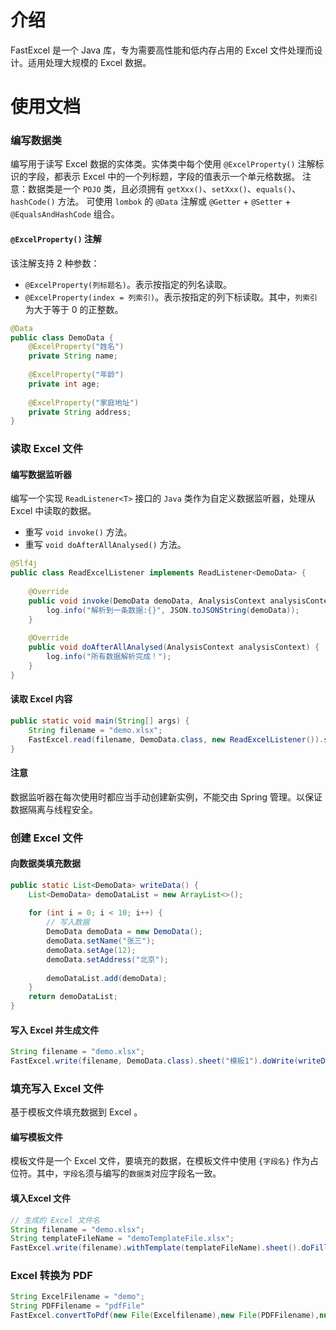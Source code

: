 # 介绍
FastExcel 是一个 Java 库，专为需要高性能和低内存占用的 Excel 文件处理而设计。适用处理大规模的 Excel 数据。
# 使用文档
### 编写数据类
编写用于读写 Excel 数据的实体类。实体类中每个使用 `@ExcelProperty()` 注解标识的字段，都表示 Excel 中的一个列标题，字段的值表示一个单元格数据。
注意：数据类是一个 `POJO` 类，且必须拥有 `getXxx()`、`setXxx()`、`equals()`、`hashCode()` 方法。
可使用 `lombok` 的 `@Data` 注解或 `@Getter` + `@Setter` + `@EqualsAndHashCode` 组合。
#### `@ExcelProperty()` 注解
该注解支持 2 种参数：
- `@ExcelProperty(列标题名)`。表示按指定的列名读取。
- `@ExcelProperty(index = 列索引)`。表示按指定的列下标读取。其中，`列索引` 为大于等于 0 的正整数。
```java
@Data
public class DemoData {  
    @ExcelProperty("姓名")  
    private String name;  
      
    @ExcelProperty("年龄")  
    private int age;  
      
    @ExcelProperty("家庭地址")  
    private String address;  
}
```
### 读取 Excel 文件
#### 编写数据监听器
编写一个实现 `ReadListener<T>` 接口的 `Java` 类作为自定义数据监听器，处理从 Excel 中读取的数据。
- 重写 `void invoke()` 方法。
- 重写 `void doAfterAllAnalysed()` 方法。
```java
@Slf4j  
public class ReadExcelListener implements ReadListener<DemoData> {  
  
    @Override  
    public void invoke(DemoData demoData, AnalysisContext analysisContext) {  
        log.info("解析到一条数据:{}", JSON.toJSONString(demoData));  
    }  
  
    @Override  
    public void doAfterAllAnalysed(AnalysisContext analysisContext) {  
        log.info("所有数据解析完成！");  
    }  
}
```
#### 读取 Excel 内容
```java
public static void main(String[] args) {
    String filename = "demo.xlsx";  
    FastExcel.read(filename, DemoData.class, new ReadExcelListener()).sheet().doRead();
}
```
#### 注意
数据监听器在每次使用时都应当手动创建新实例，不能交由 Spring 管理。以保证数据隔离与线程安全。
### 创建 Excel 文件
#### 向数据类填充数据
```java
public static List<DemoData> writeData() {  
    List<DemoData> demoDataList = new ArrayList<>();  
  
    for (int i = 0; i < 10; i++) {  
        // 写入数据  
        DemoData demoData = new DemoData();  
        demoData.setName("张三");  
        demoData.setAge(12);  
        demoData.setAddress("北京");  
  
        demoDataList.add(demoData);  
    }  
    return demoDataList;  
}
```
#### 写入 Excel 并生成文件
```java
String filename = "demo.xlsx";  
FastExcel.write(filename, DemoData.class).sheet("模板1").doWrite(writeData());
```
### 填充写入 Excel 文件
基于模板文件填充数据到 Excel 。
#### 编写模板文件
模板文件是一个 Excel 文件，要填充的数据，在模板文件中使用 `{字段名}` 作为占位符。其中，`字段名`须与编写的`数据类`对应字段名一致。
#### 填入Excel 文件
```java
// 生成的 Excel 文件名
String filename = "demo.xlsx";
String templateFileName = "demoTemplateFile.xlsx";
FastExcel.write(filename).withTemplate(templateFileName).sheet().doFill(writeData());
```
### Excel 转换为 PDF
```java
String ExcelFilename = "demo";
String PDFFilename = "pdfFile"
FastExcel.convertToPdf(new File(Excelfilename),new File(PDFFilename),null,null);
```